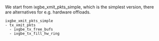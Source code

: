 We start from ixgbe_xmit_pkts_simple, which is the simplest version, there are alternatives for e.g. hardware offloads.

```
ixgbe_xmit_pkts_simple
- tx_xmit_pkts
  - ixgbe_tx_free_bufs
  - ixgbe_tx_fill_hw_ring
```
